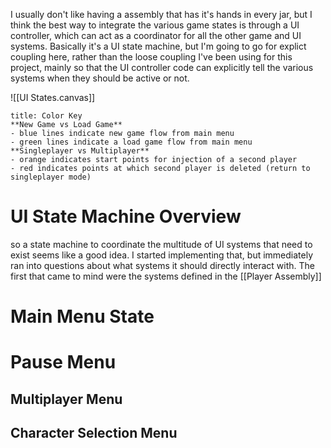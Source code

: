 I usually don't like having a assembly that has it's hands in every jar, but I think the best way to integrate the various game states is through a UI controller, which can act as a coordinator for all the other game and UI systems.  Basically it's a UI state machine, but I'm going to go for explict coupling here, rather than the loose coupling I've been using for this project, mainly so that the UI controller code can explicitly tell the various systems when they should be active or not.   



![[UI States.canvas]]

```ad-note
title: Color Key
**New Game vs Load Game**
- blue lines indicate new game flow from main menu
- green lines indicate a load game flow from main menu
**Singleplayer vs Multiplayer**
- orange indicates start points for injection of a second player
- red indicates points at which second player is deleted (return to singleplayer mode)
```

# UI State Machine Overview
so a state machine to coordinate the multitude of UI systems that need to exist seems like a good idea.  I started implementing that, but immediately ran into questions about what systems it should directly interact with.  The first that came to mind were the systems defined in the [[Player Assembly]]

# Main Menu State

## 


# Pause Menu

## Multiplayer Menu

## Character Selection Menu